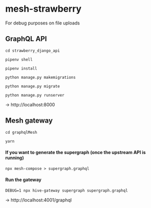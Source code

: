 # mesh-strawberry

For debug purposes on file uploads

## GraphQL API

`cd strawberry_django_api`

`pipenv shell`

`pipenv install`

`python manage.py makemigrations`

`python manage.py migrate`

`python manage.py runserver`

-> http://localhost:8000

## Mesh gateway

`cd graphqlMesh`

`yarn`

#### If you want to generate the supergraph (once the upstream API is running)

`npx mesh-compose > supergraph.graphql`

#### Run the gateway

`DEBUG=1 npx hive-gateway supergraph supergraph.graphql`

-> http://localhost:4001/graphql
